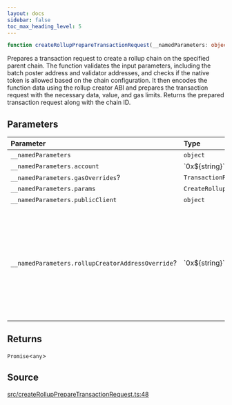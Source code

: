 ```yaml
---
layout: docs
sidebar: false
toc_max_heading_level: 5
---
```


```ts
function createRollupPrepareTransactionRequest(__namedParameters: object): Promise<any>
```

Prepares a transaction request to create a rollup chain on the specified
parent chain. The function validates the input parameters, including the
batch poster address and validator addresses, and checks if the native token
is allowed based on the chain configuration. It then encodes the function
data using the rollup creator ABI and prepares the transaction request with
the necessary data, value, and gas limits. Returns the prepared transaction
request along with the chain ID.

## Parameters

| Parameter | Type | Description |
| :------ | :------ | :------ |
| `__namedParameters` | `object` | - |
| `__namedParameters.account` | \`0x$\{string\}\` | - |
| `__namedParameters.gasOverrides`? | `TransactionRequestGasOverrides` | - |
| `__namedParameters.params` | `CreateRollupParams` | - |
| `__namedParameters.publicClient` | `object` | - |
| `__namedParameters.rollupCreatorAddressOverride`? | \`0x$\{string\}\` | Specifies a custom address for the RollupCreator. By default, the address will be automatically detected based on the provided chain. |

## Returns

`Promise`\<`any`\>

## Source

[src/createRollupPrepareTransactionRequest.ts:48](https://github.com/OffchainLabs/arbitrum-orbit-sdk/blob/9d5595a042e42f7d6b9af10a84816c98ea30f330/src/createRollupPrepareTransactionRequest.ts#L48)
